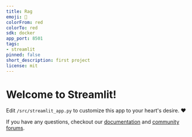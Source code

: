 ```yaml
---
title: Rag
emoji: 🚀
colorFrom: red
colorTo: red
sdk: docker
app_port: 8501
tags:
- streamlit
pinned: false
short_description: first project
license: mit
---
```


# Welcome to Streamlit!

Edit `/src/streamlit_app.py` to customize this app to your heart's desire. :heart:

If you have any questions, checkout our [documentation](https://docs.streamlit.io) and [community
forums](https://discuss.streamlit.io).
